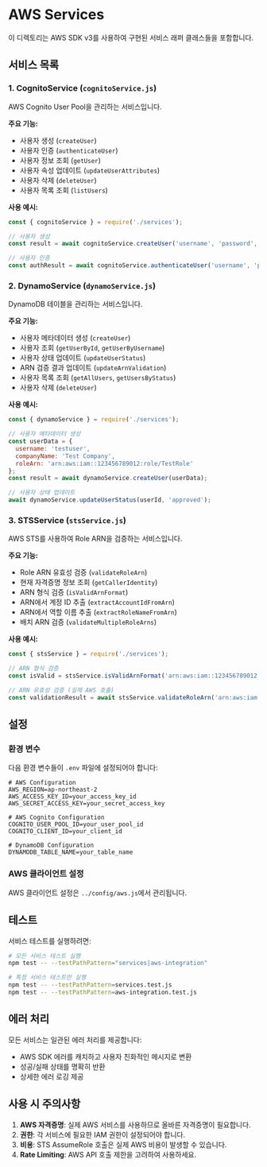# AWS Services

이 디렉토리는 AWS SDK v3를 사용하여 구현된 서비스 래퍼 클래스들을 포함합니다.

## 서비스 목록

### 1. CognitoService (`cognitoService.js`)
AWS Cognito User Pool을 관리하는 서비스입니다.

**주요 기능:**
- 사용자 생성 (`createUser`)
- 사용자 인증 (`authenticateUser`)
- 사용자 정보 조회 (`getUser`)
- 사용자 속성 업데이트 (`updateUserAttributes`)
- 사용자 삭제 (`deleteUser`)
- 사용자 목록 조회 (`listUsers`)

**사용 예시:**
```javascript
const { cognitoService } = require('./services');

// 사용자 생성
const result = await cognitoService.createUser('username', 'password', 'email@example.com');

// 사용자 인증
const authResult = await cognitoService.authenticateUser('username', 'password');
```

### 2. DynamoService (`dynamoService.js`)
DynamoDB 테이블을 관리하는 서비스입니다.

**주요 기능:**
- 사용자 메타데이터 생성 (`createUser`)
- 사용자 조회 (`getUserById`, `getUserByUsername`)
- 사용자 상태 업데이트 (`updateUserStatus`)
- ARN 검증 결과 업데이트 (`updateArnValidation`)
- 사용자 목록 조회 (`getAllUsers`, `getUsersByStatus`)
- 사용자 삭제 (`deleteUser`)

**사용 예시:**
```javascript
const { dynamoService } = require('./services');

// 사용자 메타데이터 생성
const userData = {
  username: 'testuser',
  companyName: 'Test Company',
  roleArn: 'arn:aws:iam::123456789012:role/TestRole'
};
const result = await dynamoService.createUser(userData);

// 사용자 상태 업데이트
await dynamoService.updateUserStatus(userId, 'approved');
```

### 3. STSService (`stsService.js`)
AWS STS를 사용하여 Role ARN을 검증하는 서비스입니다.

**주요 기능:**
- Role ARN 유효성 검증 (`validateRoleArn`)
- 현재 자격증명 정보 조회 (`getCallerIdentity`)
- ARN 형식 검증 (`isValidArnFormat`)
- ARN에서 계정 ID 추출 (`extractAccountIdFromArn`)
- ARN에서 역할 이름 추출 (`extractRoleNameFromArn`)
- 배치 ARN 검증 (`validateMultipleRoleArns`)

**사용 예시:**
```javascript
const { stsService } = require('./services');

// ARN 형식 검증
const isValid = stsService.isValidArnFormat('arn:aws:iam::123456789012:role/MyRole');

// ARN 유효성 검증 (실제 AWS 호출)
const validationResult = await stsService.validateRoleArn('arn:aws:iam::123456789012:role/MyRole');
```

## 설정

### 환경 변수
다음 환경 변수들이 `.env` 파일에 설정되어야 합니다:

```env
# AWS Configuration
AWS_REGION=ap-northeast-2
AWS_ACCESS_KEY_ID=your_access_key_id
AWS_SECRET_ACCESS_KEY=your_secret_access_key

# AWS Cognito Configuration
COGNITO_USER_POOL_ID=your_user_pool_id
COGNITO_CLIENT_ID=your_client_id

# DynamoDB Configuration
DYNAMODB_TABLE_NAME=your_table_name
```

### AWS 클라이언트 설정
AWS 클라이언트 설정은 `../config/aws.js`에서 관리됩니다.

## 테스트

서비스 테스트를 실행하려면:

```bash
# 모든 서비스 테스트 실행
npm test -- --testPathPattern="services|aws-integration"

# 특정 서비스 테스트만 실행
npm test -- --testPathPattern=services.test.js
npm test -- --testPathPattern=aws-integration.test.js
```

## 에러 처리

모든 서비스는 일관된 에러 처리를 제공합니다:
- AWS SDK 에러를 캐치하고 사용자 친화적인 메시지로 변환
- 성공/실패 상태를 명확히 반환
- 상세한 에러 로깅 제공

## 사용 시 주의사항

1. **AWS 자격증명**: 실제 AWS 서비스를 사용하므로 올바른 자격증명이 필요합니다.
2. **권한**: 각 서비스에 필요한 IAM 권한이 설정되어야 합니다.
3. **비용**: STS AssumeRole 호출은 실제 AWS 비용이 발생할 수 있습니다.
4. **Rate Limiting**: AWS API 호출 제한을 고려하여 사용하세요.